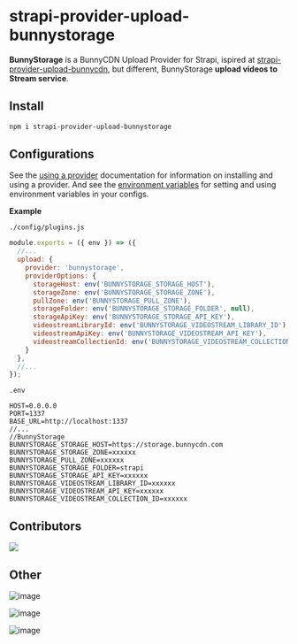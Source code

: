 # strapi-provider-upload-bunnystorage

**BunnyStorage** is a BunnyCDN Upload Provider for Strapi, ispired at [strapi-provider-upload-bunnycdn](https://github.com/laukatu/strapi-provider-upload-bunnycdn), but different, BunnyStorage **upload videos to Stream service**.

## Install
```bash
npm i strapi-provider-upload-bunnystorage
```

## Configurations

See the [using a provider](https://strapi.io/documentation/developer-docs/latest/development/plugins/upload.html#using-a-provider) documentation for information on installing and using a provider. And see the [environment variables](https://strapi.io/documentation/developer-docs/latest/setup-deployment-guides/configurations.html#environment-variables) for setting and using environment variables in your configs.

**Example**

`./config/plugins.js`

```js
module.exports = ({ env }) => ({
  //...
  upload: {
    provider: 'bunnystorage',
    providerOptions: {
      storageHost: env('BUNNYSTORAGE_STORAGE_HOST'),
      storageZone: env('BUNNYSTORAGE_STORAGE_ZONE'),
      pullZone: env('BUNNYSTORAGE_PULL_ZONE'),
      storageFolder: env('BUNNYSTORAGE_STORAGE_FOLDER', null),
      storageApiKey: env('BUNNYSTORAGE_STORAGE_API_KEY'),
      videostreamLibraryId: env('BUNNYSTORAGE_VIDEOSTREAM_LIBRARY_ID'),
      videostreamApiKey: env('BUNNYSTORAGE_VIDEOSTREAM_API_KEY'),
      videostreamCollectionId: env('BUNNYSTORAGE_VIDEOSTREAM_COLLECTION_ID', null),
    }
  },
  //...
});
```

`.env`

```
HOST=0.0.0.0
PORT=1337
BASE_URL=http://localhost:1337
//...
//BunnyStorage
BUNNYSTORAGE_STORAGE_HOST=https://storage.bunnycdn.com
BUNNYSTORAGE_STORAGE_ZONE=xxxxxx
BUNNYSTORAGE_PULL_ZONE=xxxxxx
BUNNYSTORAGE_STORAGE_FOLDER=strapi
BUNNYSTORAGE_STORAGE_API_KEY=xxxxxx
BUNNYSTORAGE_VIDEOSTREAM_LIBRARY_ID=xxxxxx
BUNNYSTORAGE_VIDEOSTREAM_API_KEY=xxxxxx
BUNNYSTORAGE_VIDEOSTREAM_COLLECTION_ID=xxxxxx
```

## Contributors

<a href="https://github.com/CodexAgency/strapi-provider-upload-bunnystorage/graphs/contributors">
  <img src="https://contrib.rocks/image?repo=CodexAgency/strapi-provider-upload-bunnystorage" />
</a>

## Other

![image](https://user-images.githubusercontent.com/2349096/131691902-47444997-dd3b-4d67-8ef1-c3ba43aea896.png)

![image](https://user-images.githubusercontent.com/2349096/131691512-a0968279-fb4a-4690-a63d-d3b70c85ef84.png)

![image](https://user-images.githubusercontent.com/2349096/131691308-6dae9c85-aba6-4250-9cec-7e9a2e80969e.png)
